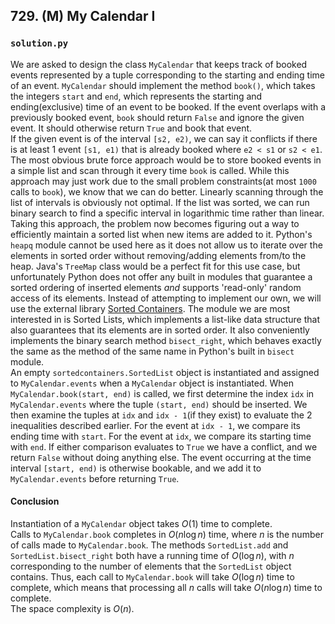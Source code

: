 ## 729. (M) My Calendar I

### `solution.py`
We are asked to design the class `MyCalendar` that keeps track of booked events represented by a tuple corresponding to the starting and ending time of an event. `MyCalendar` should implement the method `book()`, which takes the integers `start` and `end`, which represents the starting and ending(exclusive) time of an event to be booked. If the event overlaps with a previously booked event, `book` should return `False` and ignore the given event. It should otherwise return `True` and book that event.  
If the given event is of the interval `[s2, e2)`, we can say it conflicts if there is at least 1 event `[s1, e1)` that is already booked where `e2 < s1` or `s2 < e1`. The most obvious brute force approach would be to store booked events in a simple list and scan through it every time `book` is called. While this approach may just work due to the small problem constraints(at most `1000` calls to `book`), we know that we can do better. Linearly scanning through the list of intervals is obviously not optimal. If the list was sorted, we can run binary search to find a specific interval in logarithmic time rather than linear. Taking this approach, the problem now becomes figuring out a way to efficiently maintain a sorted list when new items are added to it. Python's `heapq` module cannot be used here as it does not allow us to iterate over the elements in sorted order without removing/adding elements from/to the heap. Java's `TreeMap` class would be a perfect fit for this use case, but unfortunately Python does not offer any built in modules that guarantee a sorted ordering of inserted elements *and* supports 'read-only' random access of its elements. Instead of attempting to implement our own, we will use the external library [Sorted Containers](https://grantjenks.com/docs/sortedcontainers/). The module we are most interested in is Sorted Lists, which implements a list-like data structure that also guarantees that its elements are in sorted order. It also conveniently implements the binary search method `bisect_right`, which behaves exactly the same as the method of the same name in Python's built in `bisect` module.  
An empty `sortedcontainers.SortedList` object is instantiated and assigned to `MyCalendar.events` when a `MyCalendar` object is instantiated. When `MyCalendar.book(start, end)` is called, we first determine the index `idx` in `MyCalendar.events` where the tuple `(start, end)` should be inserted. We then examine the tuples at `idx` and `idx - 1`(if they exist) to evaluate the 2 inequalities described earlier. For the event at `idx - 1`, we compare its ending time with `start`. For the event at `idx`, we compare its starting time with `end`. If either comparison evaluates to `True` we have a conflict, and we return `False` without doing anything else. The event occurring at the time interval `[start, end)` is otherwise bookable, and we add it to `MyCalendar.events` before returning `True`.  

#### Conclusion
Instantiation of a `MyCalendar` object takes $O(1)$ time to complete.  
Calls to `MyCalendar.book` completes in $O(n\log n)$ time, where $n$ is the number of calls made to `MyCalendar.book`. The methods `SortedList.add` and `SortedList.bisect_right` both have a running time of $O(\log n)$, with $n$ corresponding to the number of elements that the `SortedList` object contains. Thus, each call to `MyCalendar.book` will take $O(\log n)$ time to complete, which means that processing all $n$ calls will take $O(n\log n)$ time to complete.  
The space complexity is $O(n)$.  

